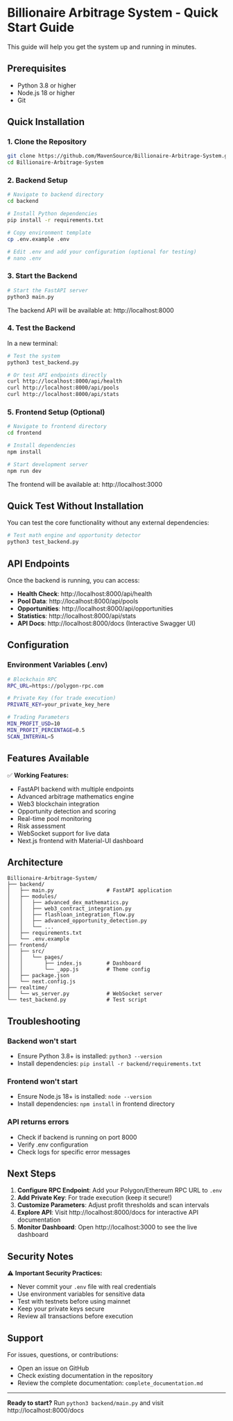 # Billionaire Arbitrage System - Quick Start Guide

This guide will help you get the system up and running in minutes.

## Prerequisites

- Python 3.8 or higher
- Node.js 18 or higher
- Git

## Quick Installation

### 1. Clone the Repository

```bash
git clone https://github.com/MavenSource/Billionaire-Arbitrage-System.git
cd Billionaire-Arbitrage-System
```

### 2. Backend Setup

```bash
# Navigate to backend directory
cd backend

# Install Python dependencies
pip install -r requirements.txt

# Copy environment template
cp .env.example .env

# Edit .env and add your configuration (optional for testing)
# nano .env
```

### 3. Start the Backend

```bash
# Start the FastAPI server
python3 main.py
```

The backend API will be available at: http://localhost:8000

### 4. Test the Backend

In a new terminal:

```bash
# Test the system
python3 test_backend.py

# Or test API endpoints directly
curl http://localhost:8000/api/health
curl http://localhost:8000/api/pools
curl http://localhost:8000/api/stats
```

### 5. Frontend Setup (Optional)

```bash
# Navigate to frontend directory
cd frontend

# Install dependencies
npm install

# Start development server
npm run dev
```

The frontend will be available at: http://localhost:3000

## Quick Test Without Installation

You can test the core functionality without any external dependencies:

```bash
# Test math engine and opportunity detector
python3 test_backend.py
```

## API Endpoints

Once the backend is running, you can access:

- **Health Check**: http://localhost:8000/api/health
- **Pool Data**: http://localhost:8000/api/pools
- **Opportunities**: http://localhost:8000/api/opportunities
- **Statistics**: http://localhost:8000/api/stats
- **API Docs**: http://localhost:8000/docs (Interactive Swagger UI)

## Configuration

### Environment Variables (.env)

```bash
# Blockchain RPC
RPC_URL=https://polygon-rpc.com

# Private Key (for trade execution)
PRIVATE_KEY=your_private_key_here

# Trading Parameters
MIN_PROFIT_USD=10
MIN_PROFIT_PERCENTAGE=0.5
SCAN_INTERVAL=5
```

## Features Available

✅ **Working Features:**
- FastAPI backend with multiple endpoints
- Advanced arbitrage mathematics engine
- Web3 blockchain integration
- Opportunity detection and scoring
- Real-time pool monitoring
- Risk assessment
- WebSocket support for live data
- Next.js frontend with Material-UI dashboard

## Architecture

```
Billionaire-Arbitrage-System/
├── backend/
│   ├── main.py                 # FastAPI application
│   ├── modules/
│   │   ├── advanced_dex_mathematics.py
│   │   ├── web3_contract_integration.py
│   │   ├── flashloan_integration_flow.py
│   │   ├── advanced_opportunity_detection.py
│   │   └── ...
│   ├── requirements.txt
│   └── .env.example
├── frontend/
│   ├── src/
│   │   └── pages/
│   │       ├── index.js        # Dashboard
│   │       └── _app.js         # Theme config
│   ├── package.json
│   └── next.config.js
├── realtime/
│   └── ws_server.py            # WebSocket server
└── test_backend.py             # Test script
```

## Troubleshooting

### Backend won't start
- Ensure Python 3.8+ is installed: `python3 --version`
- Install dependencies: `pip install -r backend/requirements.txt`

### Frontend won't start
- Ensure Node.js 18+ is installed: `node --version`
- Install dependencies: `npm install` in frontend directory

### API returns errors
- Check if backend is running on port 8000
- Verify .env configuration
- Check logs for specific error messages

## Next Steps

1. **Configure RPC Endpoint**: Add your Polygon/Ethereum RPC URL to `.env`
2. **Add Private Key**: For trade execution (keep it secure!)
3. **Customize Parameters**: Adjust profit thresholds and scan intervals
4. **Explore API**: Visit http://localhost:8000/docs for interactive API documentation
5. **Monitor Dashboard**: Open http://localhost:3000 to see the live dashboard

## Security Notes

⚠️ **Important Security Practices:**
- Never commit your `.env` file with real credentials
- Use environment variables for sensitive data
- Test with testnets before using mainnet
- Keep your private keys secure
- Review all transactions before execution

## Support

For issues, questions, or contributions:
- Open an issue on GitHub
- Check existing documentation in the repository
- Review the complete documentation: `complete_documentation.md`

---

**Ready to start?** Run `python3 backend/main.py` and visit http://localhost:8000/docs
